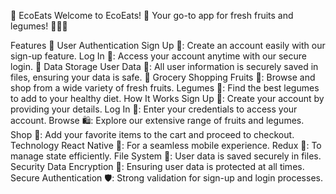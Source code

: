 🍏 EcoEats
Welcome to EcoEats! 🌱 Your go-to app for fresh fruits and legumes! 🍎🥕🥦

Features
📲 User Authentication
Sign Up 📝: Create an account easily with our sign-up feature.
Log In 🔑: Access your account anytime with our secure login.
📂 Data Storage
User Data 💾: All user information is securely saved in files, ensuring your data is safe.
🛒 Grocery Shopping
Fruits 🍓: Browse and shop from a wide variety of fresh fruits.
Legumes 🌽: Find the best legumes to add to your healthy diet.
How It Works
Sign Up 🚀: Create your account by providing your details.
Log In 🔐: Enter your credentials to access your account.
Browse 🛍️: Explore our extensive range of fruits and legumes.
Shop 🛒: Add your favorite items to the cart and proceed to checkout.
Technology
React Native 📱: For a seamless mobile experience.
Redux 🔄: To manage state efficiently.
File System 📂: User data is saved securely in files.
Security
Data Encryption 🔐: Ensuring user data is protected at all times.
Secure Authentication 🛡️: Strong validation for sign-up and login processes.
